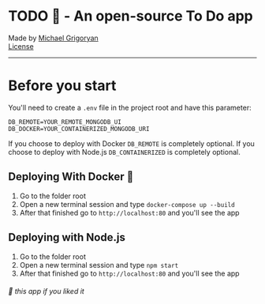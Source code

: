 # TODO 📃 - An open-source To Do app

Made by [Michael Grigoryan](https://github.com/MichaelGrigoryan25)
<br>
[License](./)
<hr>

# Before you start
You'll need to create a `.env` file in the project root and have this parameter:<br>
```
DB_REMOTE=YOUR_REMOTE_MONGODB_UI
DB_DOCKER=YOUR_CONTAINERIZED_MONGODB_URI
```
If you choose to deploy with Docker `DB_REMOTE` is completely optional.
If you choose to deploy with Node.js `DB_CONTAINERIZED` is completely optional.

## Deploying With Docker 🐳
 1. Go to the folder root
 2. Open a new terminal session and type `docker-compose up --build`
 3. After that finished go to `http://localhost:80` and you'll see the app

## Deploying with Node.js 
 1. Go to the folder root
 2. Open a new terminal session and type `npm start`
 3. After that finished go to `http://localhost:80` and you'll see the app

###### 🌟 this app if you liked it
